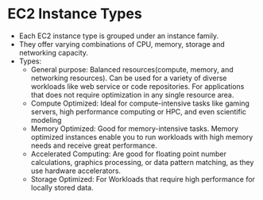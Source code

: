 # EC2 Instance Types
- Each EC2 instance type is grouped under an instance family.
- They offer varying combinations of CPU, memory, storage and networking capacity.
- Types:
	- General purpose: Balanced resources(compute, memory, and networking resources). Can be used for a variety of diverse workloads like web service or code repositories. For applications that does not require optimization in any single resource area.
	- Compute Optimized: Ideal for compute-intensive tasks like gaming servers, high performance computing or HPC, and even scientific modeling
	- Memory Optimized: Good for memory-intensive tasks. Memory optimized instances enable you to run workloads with high memory needs and receive great performance.
	- Accelerated Computing: Are good for floating point number calculations, graphics processing, or data pattern matching, as they use hardware accelerators.
	- Storage Optimized: For Workloads that require high performance for locally stored data.
